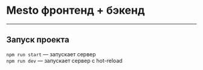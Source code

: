 # Mesto фронтенд + бэкенд
---

## Запуск проекта

`npm run start` — запускает сервер   
`npm run dev` — запускает сервер с hot-reload
